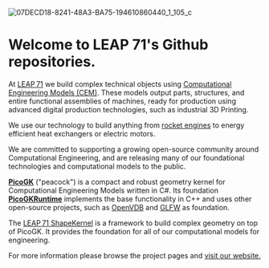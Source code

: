 ![07DECD18-8241-48A3-BA75-194610860440_1_105_c](https://github.com/leap71/leap71/assets/147378246/93fa9d55-37bf-4586-b34d-6e502e2aef64)

# Welcome to LEAP 71's Github repositories.

At [LEAP 71](https://leap71.com) we build complex technical objects using [Computational Engineering Models (CEM)](https://leap71.com/computationalengineering/). These models output parts, structures, and entire functional assemblies of machines, ready for production using advanced digital production technologies, such as industrial 3D Printing.

We use our technology to build anything from [rocket engines](https://leap71.com/rp/) to energy efficient heat exchangers or electric motors.

We are committed to supporting a growing open-source community around Computational Engineering, and are releasing many of our foundational technologies and computational models to the public.

**[PicoGK](https://github.com/leap71/PicoGK)** ("peacock") is a compact and robust geometry kernel for Computational Engineering Models written in C#. Its foundation **[PicoGKRuntime](https://github.com/leap71/PicoGKRuntime)** implements the base functionality in C++ and uses other open-source projects, such as [OpenVDB](https://github.com/AcademySoftwareFoundation/openvdb) and [GLFW](https://github.com/glfw/glfw) as foundation.

The [LEAP 71 ShapeKernel](https://github.com/leap71/LEAP71_ShapeKernel) is a framework to build complex geometry on top of PicoGK. It provides the foundation for all of our computational models for engineering.

For more information please browse the project pages and [visit our website.](https://leap71.com)
